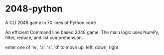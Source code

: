 # 2048-python
A CLI 2048 game in 70 lines of Python code

An efficient Command line based 2048 game. The main logic uses NumPy, filter, reduce, and list comprehension.

enter one of 'w', 'a', 's', 'd' to move up, left, down, right
